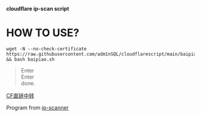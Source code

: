 **cloudflare ip-scan script**  

  
  
HOW TO USE?
=================================================================================================================================
    wget -N --no-check-certificate https://raw.githubusercontent.com/adm1nSQL/cloudflarescript/main/baipiao.sh && bash baipiao.sh
  


  
  > Enter  
  > Enter  
  done.
  

[CF直链中转](https://proxy.freecdn.workers.dev/)    
  
    
      
        
          
          
Program from [ip-scanner](https://github.com/ip-scanner/cloudflare)
